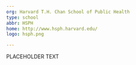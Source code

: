 ```yaml
---
org: Harvard T.H. Chan School of Public Health
type: school
abbr: HSPH
home: http://www.hsph.harvard.edu/
logo: hsph.png

---
```


PLACEHOLDER TEXT
